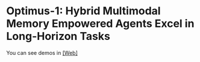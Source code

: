 # Optimus-1: Hybrid Multimodal Memory Empowered Agents Excel in Long-Horizon Tasks

You can see demos in [[Web]](https://cybertronagent.github.io/Optimus-1.github.io/)

